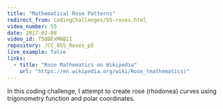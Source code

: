 ```yaml
---
title: "Mathematical Rose Patterns"
redirect_from: CodingChallenges/55-roses.html
video_number: 55
date: 2017-02-08
video_id: f5QBExMNB1I
repository: /CC_055_Roses_p5
live_example: false
links:
  - title: "Rose Mathematics on Wikipedia"
    url: "https://en.wikipedia.org/wiki/Rose_(mathematics)"
---
```


In this coding challenge, I attempt to create rose (rhodonea) curves using trigonometry function and polar coordinates.
